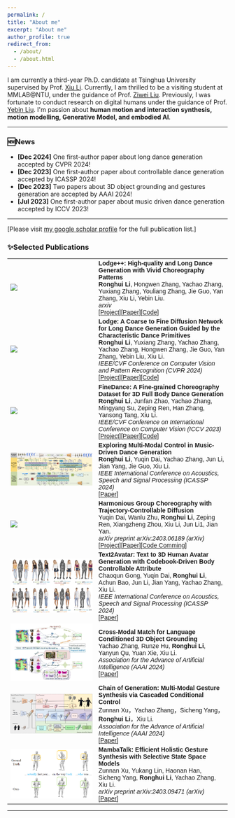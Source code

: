 ```yaml
---
permalink: /
title: "About me"
excerpt: "About me"
author_profile: true
redirect_from: 
  - /about/
  - /about.html
---
```



I am currently a third-year Ph.D. candidate at Tsinghua University supervised by Prof. [Xiu Li](https://thusigsiclab.github.io/thu.github.io/). 
Currently, I am thrilled to be a visiting student at MMLAB@NTU, under the guidance of Prof. [Ziwei Liu](https://liuziwei7.github.io/index.html). 
Previously, I was fortunate to conduct research on digital humans under the guidance of Prof. [Yebin Liu](http://www.liuyebin.com/).
I'm passion about <strong>human motion and interaction synthesis, motion modelling, Generative Model, and embodied AI</strong>. 



_______________________________________________________________________________________________________
<h3>
  <a name="news"></a> 🆕News
</h3>
<div class="mini">
  <ul>
  <li> <strong>[Dec 2024]</strong> One first-author paper about long dance generation accepted by CVPR 2024!</li>
  <li> <strong>[Dec 2023]</strong> One first-author paper about controllable dance generation accepted by ICASSP 2024!</li>
  <li> <strong>[Dec 2023]</strong> Two papers about 3D object grounding and gestures generation are accepted by AAAI 2024!</li>
  <li> <strong>[Jul 2023]</strong> One first-author paper about music driven dance generation accepted by ICCV 2023!</li>
  </ul>
</div>

<style>
table, th, td {
  border: none;
  border-collapse: collapse;
}
</style>


_______________________________________________________________________________________________________

[Please visit [my google scholar profile](https://scholar.google.com/citations?hl=en&user=h1PooycAAAAJ) for the full publication list.]

<h3>
  <a name="Publications"></a> ✨Selected Publications
</h3>

<font face="helvetica, ariel, &#39;sans serif&#39;">
        <table cellspacing="0" cellpadding="0" class="noBorder">
           <tbody>
                <tr>
                    <td width="40%">
                        <img width="320" src="../images/Lodgepp_show.gif" border="0">
                            </td>
                    <td>
                            <b>Lodge++: High-quality and Long Dance Generation with Vivid Choreography Patterns</b>
                    <br>
                    <strong>Ronghui Li</strong>, Hongwen Zhang, Yachao Zhang, Yuxiang Zhang,  Youliang Zhang,  Jie Guo, Yan Zhang, Xiu Li, Yebin Liu.
                    <br>
                    <em>arxiv</em>
                    <br>
                    [<a href="https://li-ronghui.github.io/lodgepp">Project</a>][<a href="https://arxiv.org/pdf/2410.20389">Paper</a>][<a href="https://github.com/li-ronghui/LODGE">Code</a>]
                    </td>
                </tr>
                <tr>
                    <td width="40%">
                        <img width="320" src="../images/Lodge_show.gif" border="0">
                            </td>
                    <td>
                            <b>Lodge: A Coarse to Fine Diffusion Network for Long Dance Generation Guided by the Characteristic Dance Primitives</b>
                    <br>
                    <strong>Ronghui Li</strong>, Yuxiang Zhang, Yachao Zhang, Yachao Zhang, Hongwen Zhang, Jie Guo, Yan Zhang, Yebin Liu, Xiu Li.
                    <br>
                    <em>IEEE/CVF Conference on Computer Vision and Pattern Recognition (CVPR 2024)</em>
                    <br>
                    [<a href="https://li-ronghui.github.io/lodge">Project</a>][<a href="http://arxiv.org/abs/2403.10518">Paper</a>][<a href="https://github.com/li-ronghui/LODGE">Code</a>]
                    </td>
                </tr>
                <tr>
                    <td width="40%">
                        <img width="320" src="../images/FineDance.gif" border="0">
                            </td>
                    <td>
                            <b>FineDance: A Fine-grained Choreography Dataset for 3D Full Body Dance Generation</b>
                    <br>
                    <strong>Ronghui Li</strong>, Junfan Zhao,  Yachao Zhang, Mingyang Su, Zeping Ren, Han Zhang, Yansong Tang, Xiu Li.
                    <br>
                    <em>IEEE/CVF Conference on International Conference on Computer Vision (ICCV 2023)</em>
                    <br>
                    [<a href="https://li-ronghui.github.io/finedance">Project</a>][<a href="https://arxiv.org/abs/2212.03741">Paper</a>][<a href="https://github.com/li-ronghui/FineDance">Code</a>]
                    </td>
                </tr>
                <tr>
                    <td width="40%">
                        <img width="320" src="../images/DanceControl.jpg" border="0">
                            </td>
                    <td>
                            <b>Exploring Multi-Modal Control in Music-Driven Dance Generation</b>
                    <br>
                    <strong>Ronghui Li</strong>, Yuqin Dai, Yachao Zhang, Jun Li, Jian Yang, Jie Guo, Xiu Li.
                    <br>
                    <em>IEEE International Conference on Acoustics, Speech and Signal Processing
 (ICASSP 2024)</em>
                    <br>
                    [<a href="https://arxiv.org/abs/2401.01382">Paper</a>]
                    </td>
                </tr>
                <tr>
                    <td width="40%">
                        <img width="320" src="../images/groupdancing.gif" border="0">
                            </td>
                    <td>
                            <b>Harmonious Group Choreography with Trajectory-Controllable Diffusion</b>
                    <br>
                    Yuqin Dai, Wanlu Zhu, <strong>Ronghui Li</strong>, Zeping Ren, Xiangzheng Zhou, Xiu Li, Jun Li1, Jian Yan.
                    <br>
                    <em>arXiv preprint arXiv:2403.06189 (arXiv)</em>
                    <br>
                    [<a href="https://wanluzhu.github.io/TCDiffusion/">Project</a>][<a href="https://arxiv.org/abs/2403.06189">Paper</a>][<a href="https://github.com/Da1yuqin/TCDiff">Code Comming</a>]
                    </td>
                </tr>
                <tr>
                    <td width="40%">
                        <img width="320" src="../images/Text2Avatar.jpg" border="0">
                            </td>
                    <td>
                          <b>Text2Avatar: Text to 3D Human Avatar Generation with Codebook-Driven Body Controllable Attribute</b>
                    <br>
                    Chaoqun Gong, Yuqin Dai, <strong>Ronghui Li</strong>, Achun Bao, Jun Li, Jian Yang, Yachao Zhang, Xiu Li.
                    <br>
                    <em>IEEE International Conference on Acoustics, Speech and Signal Processing
 (ICASSP 2024)</em>
                    <br>
                    [<a href="https://browse.arxiv.org/abs/2401.00711">Paper</a>]
                    </td>
                </tr>
                <tr>
                    <td width="40%">
                        <img width="320" src="../images/xmatch.jpg" border="0">
                            </td>
                    <td>
                            <b>Cross-Modal Match for Language Conditioned 3D Object Grounding</b>
                    <br>
                    Yachao Zhang, Runze Hu, <strong>Ronghui Li</strong>, Yanyun Qu, Yuan Xie, Xiu Li.
                    <br>
                    <em>Association for the Advance of Artificial Intelligence (AAAI 2024)</em>
                    <br>
                    [<a href="https://github.com/li-ronghui">Paper</a>]
                    </td>
                </tr>
               <tr>
                    <td width="40%">
                        <img width="320" src="../images/gesture.jpg" border="0">
                            </td>
                    <td>
                            <b>Chain of Generation: Multi-Modal Gesture Synthesis via Cascaded Conditional Control</b>
                    <br>
                     Zunnan Xu，Yachao Zhang，Sicheng Yang，<strong>Ronghui Li</strong>，Xiu Li.
                    <br>
                    <em>Association for the Advance of Artificial Intelligence (AAAI 2024)</em>
                    <br>
                   [<a href="https://arxiv.org/abs/2312.15900">Paper</a>]
                    </td>
               </tr>
               <tr>
                    <td width="40%">
                        <img width="320" src="../images/MambaTalk.jpg" border="0">
                            </td>
                    <td>
                            <b>MambaTalk: Efficient Holistic Gesture Synthesis with Selective State Space Models</b>
                    <br>
                    Zunnan Xu, Yukang Lin, Haonan Han, Sicheng Yang, <strong>Ronghui Li</strong>, Yachao Zhang, Xiu Li.
                    <br>
                    <em>arXiv preprint arXiv:2403.09471 (arXiv)</em>
                    <br>
                    [<a href="https://arxiv.org/abs/2403.09471">Paper</a>]
                    </td>
                </tr>
                    </tbody>
           </table>
</font>


<!-- [Please visit [my google scholar profile](https://scholar.google.com/citations?hl=en&user=h1PooycAAAAJ) for the full publication list.] -->

_______________________________________________________________________________________________________

<!-- <h3>
  <a name="services"></a> 🚩Academic Services
</h3>
<div class="mini">
  <ul>
  <li> <strong>Emergency Conference Reviewer</strong>: CVPR </li>
  <li> <strong>Journal Reviewer</strong>: International Journal of Human-Computer Interaction (IJHCI)</li>
  </ul>
</div> -->
